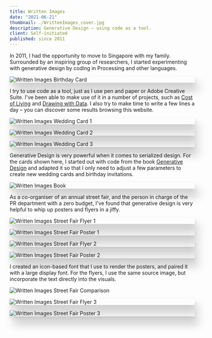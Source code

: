 ```yaml
---
title: Written Images
date: "2021-06-21"
thumbnail: ./WrittenImages_cover.jpg
description: Generative Design – using code as a tool.
client: Self-initiated
published: since 2011
---
```


In 2011, I had the opportunity to move to Singapore with my family. Surrounded by an inspiring group of researchers, I started experimenting with generative design by coding in Processing and other languages.

<div class="kg-card kg-image-card"  style="box-shadow: 0 5px 10px rgba(0, 0, 0, 0.1), 10px 20px 25px rgba(0, 0, 0, 0.25);">

![Written Images Birthday Card](./WrittenImages_BirthdayCard_1.jpg)

</div>

I try to use code as a tool, just as I use pen and paper or Adobe Creative Suite. I've been able to make use of it in a number of projects, such as <a href="../CostOfLiving">Cost of Living</a> and <a href="../DataDrawing">Drawing with Data</a>. I also try to make time to write a few lines a day – you can discover some results browsing this website.

<div class="kg-card kg-image-card"  style="box-shadow: 0 5px 10px rgba(0, 0, 0, 0.1), 10px 20px 25px rgba(0, 0, 0, 0.25);">

![Written Images Wedding Card 1](./WrittenImages_WeddingCard1.jpg)

</div>

<div class="kg-card kg-image-card"  style="box-shadow: 0 5px 10px rgba(0, 0, 0, 0.1), 10px 20px 25px rgba(0, 0, 0, 0.25);">

![Written Images Wedding Card 2](./WrittenImages_WeddingCard2.jpg)

</div>

<div class="kg-card kg-image-card"  style="box-shadow: 0 5px 10px rgba(0, 0, 0, 0.1), 10px 20px 25px rgba(0, 0, 0, 0.25);">

![Written Images Wedding Card 3](./WrittenImages_WeddingCard3.jpg)

</div>

Generative Design is very powerful when it comes to serialized design. For the cards shown here, I started out with code from the book [Generative Design](http://generative-gestaltung.de) and adapted it so that I only need to adjust a few parameters to create new wedding cards and birthday invitations.

<div class="kg-card kg-image-card  kg-width-wide"  style="box-shadow: 0 5px 10px rgba(0, 0, 0, 0.1), 10px 20px 25px rgba(0, 0, 0, 0.25);">

![Written Images Book](./WrittenImages_book.jpg)

</div>

As a co-organiser of an annual street fair, and the person in charge of the PR department with a zero budget, I've found that generative design is very helpful to whip up posters and flyers in a jiffy.

<div class="kg-card kg-image-card"  style="box-shadow: 0 5px 10px rgba(0, 0, 0, 0.1), 10px 20px 25px rgba(0, 0, 0, 0.25);">

![Written Images Street Fair Flyer 1](./WrittenImages_StreetFairFlyer_3.jpg)

</div>

<div class="kg-card kg-image-card"  style="box-shadow: 0 5px 10px rgba(0, 0, 0, 0.1), 10px 20px 25px rgba(0, 0, 0, 0.25);">

![Written Images Street Fair Poster 1](./WrittenImages_StreetFairPoster_3.jpg)

</div>

<div class="kg-card kg-image-card"  style="box-shadow: 0 5px 10px rgba(0, 0, 0, 0.1), 10px 20px 25px rgba(0, 0, 0, 0.25);">

![Written Images Street Fair Flyer 2](./WrittenImages_StreetFairFlyer_2.jpg)

</div>

<div class="kg-card kg-image-card"  style="box-shadow: 0 5px 10px rgba(0, 0, 0, 0.1), 10px 20px 25px rgba(0, 0, 0, 0.25);">

![Written Images Street Fair Poster 2](./WrittenImages_StreetFairPoster_2.jpg)

</div>

I created an icon-based font that I use to render the posters, and paired it with a large display font. For the flyers, I use the same source image, but incorporate the text directly into the visuals.

<div class="kg-card kg-image-card kg-width-wide ">

![Written Images Street Fair Comparison](./WrittenImages_StreetFair_Compi.jpg)

</div>

<div class="kg-card kg-image-card"  style="box-shadow: 0 5px 10px rgba(0, 0, 0, 0.1), 10px 20px 25px rgba(0, 0, 0, 0.25);">

![Written Images Street Fair Flyer 3](./WrittenImages_StreetFairFlyer_1.jpg)

</div>

<div class="kg-card kg-image-card"  style="box-shadow: 0 5px 10px rgba(0, 0, 0, 0.1), 10px 20px 25px rgba(0, 0, 0, 0.25);">

![Written Images Street Fair Poster 3](./WrittenImages_StreetFairPoster_1.jpg)

</div>
